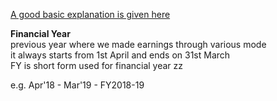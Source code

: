 [A good basic explanation is given here](https://cleartax.in/s/income-tax-basics-for-beginners)  

**Financial Year**  
previous year where we made earnings through various mode  
it always starts from 1st April and ends on 31st March  
FY is short form used for financial year  zz

e.g.
Apr'18 - Mar'19 - FY2018-19
